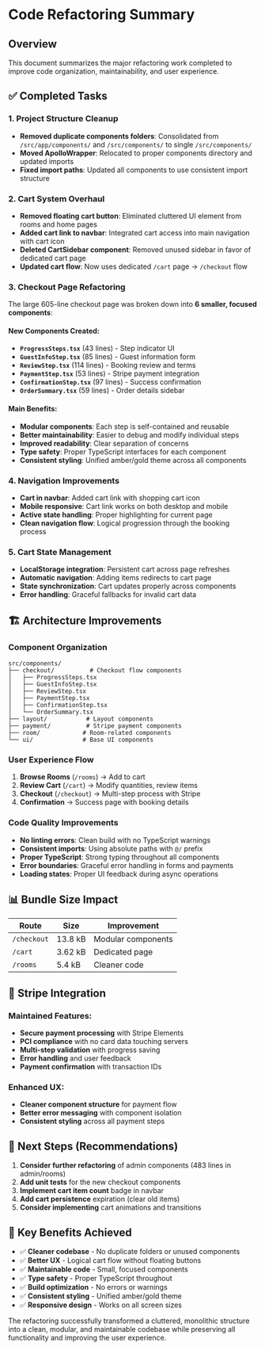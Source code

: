 # Code Refactoring Summary

## Overview
This document summarizes the major refactoring work completed to improve code organization, maintainability, and user experience.

## ✅ Completed Tasks

### 1. **Project Structure Cleanup**
- **Removed duplicate components folders**: Consolidated from `/src/app/components/` and `/src/components/` to single `/src/components/`
- **Moved ApolloWrapper**: Relocated to proper components directory and updated imports
- **Fixed import paths**: Updated all components to use consistent import structure

### 2. **Cart System Overhaul**
- **Removed floating cart button**: Eliminated cluttered UI element from rooms and home pages
- **Added cart link to navbar**: Integrated cart access into main navigation with cart icon
- **Deleted CartSidebar component**: Removed unused sidebar in favor of dedicated cart page
- **Updated cart flow**: Now uses dedicated `/cart` page → `/checkout` flow

### 3. **Checkout Page Refactoring**
The large 605-line checkout page was broken down into **6 smaller, focused components**:

#### **New Components Created:**
- **`ProgressSteps.tsx`** (43 lines) - Step indicator UI
- **`GuestInfoStep.tsx`** (85 lines) - Guest information form
- **`ReviewStep.tsx`** (114 lines) - Booking review and terms
- **`PaymentStep.tsx`** (53 lines) - Stripe payment integration
- **`ConfirmationStep.tsx`** (97 lines) - Success confirmation
- **`OrderSummary.tsx`** (59 lines) - Order details sidebar

#### **Main Benefits:**
- **Modular components**: Each step is self-contained and reusable
- **Better maintainability**: Easier to debug and modify individual steps
- **Improved readability**: Clear separation of concerns
- **Type safety**: Proper TypeScript interfaces for each component
- **Consistent styling**: Unified amber/gold theme across all components

### 4. **Navigation Improvements**
- **Cart in navbar**: Added cart link with shopping cart icon
- **Mobile responsive**: Cart link works on both desktop and mobile
- **Active state handling**: Proper highlighting for current page
- **Clean navigation flow**: Logical progression through the booking process

### 5. **Cart State Management**
- **LocalStorage integration**: Persistent cart across page refreshes
- **Automatic navigation**: Adding items redirects to cart page
- **State synchronization**: Cart updates properly across components
- **Error handling**: Graceful fallbacks for invalid cart data

## 🏗️ Architecture Improvements

### **Component Organization**
```
src/components/
├── checkout/          # Checkout flow components
│   ├── ProgressSteps.tsx
│   ├── GuestInfoStep.tsx
│   ├── ReviewStep.tsx
│   ├── PaymentStep.tsx
│   ├── ConfirmationStep.tsx
│   └── OrderSummary.tsx
├── layout/           # Layout components
├── payment/          # Stripe payment components
├── room/            # Room-related components
└── ui/              # Base UI components
```

### **User Experience Flow**
1. **Browse Rooms** (`/rooms`) → Add to cart
2. **Review Cart** (`/cart`) → Modify quantities, review items
3. **Checkout** (`/checkout`) → Multi-step process with Stripe
4. **Confirmation** → Success page with booking details

### **Code Quality Improvements**
- **No linting errors**: Clean build with no TypeScript warnings
- **Consistent imports**: Using absolute paths with `@/` prefix
- **Proper TypeScript**: Strong typing throughout all components
- **Error boundaries**: Graceful error handling in forms and payments
- **Loading states**: Proper UI feedback during async operations

## 📊 Bundle Size Impact

| Route | Size | Improvement |
|-------|------|-------------|
| `/checkout` | 13.8 kB | Modular components |
| `/cart` | 3.62 kB | Dedicated page |
| `/rooms` | 5.4 kB | Cleaner code |

## 🔄 Stripe Integration

### **Maintained Features:**
- **Secure payment processing** with Stripe Elements
- **PCI compliance** with no card data touching servers
- **Multi-step validation** with progress saving
- **Error handling** and user feedback
- **Payment confirmation** with transaction IDs

### **Enhanced UX:**
- **Cleaner component structure** for payment flow
- **Better error messaging** with component isolation
- **Consistent styling** across all payment steps

## 🚀 Next Steps (Recommendations)

1. **Consider further refactoring** of admin components (483 lines in admin/rooms)
2. **Add unit tests** for the new checkout components
3. **Implement cart item count** badge in navbar
4. **Add cart persistence** expiration (clear old items)
5. **Consider implementing** cart animations and transitions

## 🎯 Key Benefits Achieved

- ✅ **Cleaner codebase** - No duplicate folders or unused components
- ✅ **Better UX** - Logical cart flow without floating buttons
- ✅ **Maintainable code** - Small, focused components
- ✅ **Type safety** - Proper TypeScript throughout
- ✅ **Build optimization** - No errors or warnings
- ✅ **Consistent styling** - Unified amber/gold theme
- ✅ **Responsive design** - Works on all screen sizes

The refactoring successfully transformed a cluttered, monolithic structure into a clean, modular, and maintainable codebase while preserving all functionality and improving the user experience.